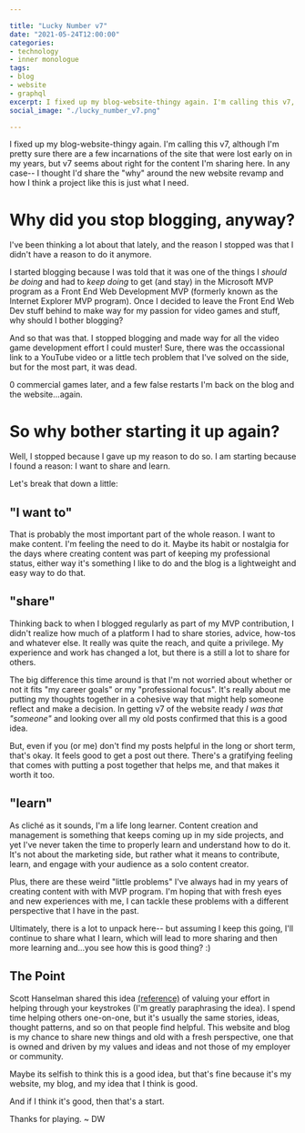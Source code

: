 ```yaml
---

title: "Lucky Number v7"
date: "2021-05-24T12:00:00"
categories:
- technology
- inner monologue
tags:
- blog
- website
- graphql
excerpt: I fixed up my blog-website-thingy again. I'm calling this v7, although I'm pretty sure there are a few incarnations of the site that were lost early on in my years, but v7 seems about right for the content I'm sharing here. In any case-- I thought I'd share the "why" around the new website revamp and how I think a project like this is just what I need.
social_image: "./lucky_number_v7.png"

---
```


I fixed up my blog-website-thingy again. I'm calling this v7, although I'm pretty sure there are a few incarnations of the site that were lost early on in my years, but v7 seems about right for the content I'm sharing here. In any case-- I thought I'd share the "why" around the new website revamp and how I think a project like this is just what I need.

# Why did you stop blogging, anyway?
I've been thinking a lot about that lately, and the reason I stopped was that I didn't have a reason to do it anymore. 

I started blogging because I was told that it was one of the things I _should be doing_ and had to _keep doing_ to get (and stay) in the Microsoft MVP program as a Front End Web Development MVP (formerly known as the Internet Explorer MVP program). Once I decided to leave the Front End Web Dev stuff behind to make way for my passion for video games and stuff, why should I bother blogging?

And so that was that. I stopped blogging and made way for all the video game development effort I could muster! Sure, there was the occassional link to a YouTube video or a little tech problem that I've solved on the side, but for the most part, it was dead.

0 commercial games later, and a few false restarts I'm back on the blog and the website...again. 

# So why bother starting it up again?
Well, I stopped because I gave up my reason to do so. I am starting because I found a reason: I want to share and learn.

Let's break that down a little:

## "I want to"
That is probably the most important part of the whole reason. I want to make content. I'm feeling the need to do it. Maybe its habit or nostalgia for the days where creating content was part of keeping my professional status, either way it's something I like to do and the blog is a lightweight and easy way to do that.

## "share"
Thinking back to when I blogged regularly as part of my MVP contribution, I didn't realize how much of a platform I had to share stories, advice, how-tos and whatever else. It really was quite the reach, and quite a privilege. My experience and work has changed a lot, but there is a still a lot to share for others. 

The big difference this time around is that I'm not worried about whether or not it fits "my career goals" or my "professional focus".  It's really about me putting my thoughts together in a cohesive way that might help someone reflect and make a decision. In getting v7 of the website ready _I was that "someone"_ and looking over all my old posts confirmed that this is a good idea.

But, even if you (or me) don't find my posts helpful in the long or short term, that's okay. It feels good to get a post out there. There's a gratifying feeling that comes with putting a post together that helps me, and that makes it worth it too.

## "learn"
As cliché as it sounds, I'm a life long learner. Content creation and management is something that keeps coming up in my side projects, and yet I've never taken the time to properly learn and understand how to do it. It's not about the marketing side, but rather what it means to contribute, learn, and engage with your audience as a solo content creator. 

Plus, there are these weird "little problems" I've always had in my years of creating content with with MVP program. I'm hoping that with fresh eyes and new experiences with me, I can tackle these problems with a different perspective that I have in the past. 

Ultimately, there is a lot to unpack here-- but assuming I keep this going, I'll continue to share what I learn, which will lead to more sharing and then more learning and...you see how this is good thing? :)

## The Point
Scott Hanselman shared this idea [(reference)](https://www.hanselman.com/blog/do-they-deserve-the-gift-of-your-keystrokes) of valuing your effort in helping through your keystrokes (I'm greatly paraphrasing the idea). I spend time helping others one-on-one, but it's usually the same stories, ideas, thought patterns, and so on that people find helpful. This website and blog is my chance to share new things and old with a fresh perspective, one that is owned and driven by my values and ideas and not those of my employer or community.

Maybe its selfish to think this is a good idea, but that's fine because it's my website, my blog, and my idea that I think is good. 

And if I think it's good, then that's a start.

Thanks for playing. ~ DW

